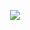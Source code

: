<p align="center">
 <img src="https://github-readme-stats.vercel.app/api?username=fu4dh4s4n&show_icons=true&theme=dark&cache_seconds=1800&include_all_commits=true&count_private=true&show_owner=true">
</p>
